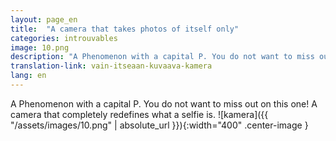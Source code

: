 ```yaml
---
layout: page_en
title:  "A camera that takes photos of itself only"
categories: introuvables
image: 10.png
description: "A Phenomenon with a capital P. You do not want to miss out on this one! A camera that completely redefines what a selfie is."
translation-link: vain-itseaan-kuvaava-kamera
lang: en
---
```

A Phenomenon with a capital P. You do not want to miss out on this one! A camera that completely redefines what a selfie is.
![kamera]({{ "/assets/images/10.png" | absolute_url }}){:width="400" .center-image }
